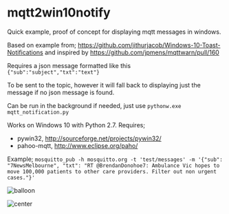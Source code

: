 # mqtt2win10notify

Quick example, proof of concept for displaying mqtt messages in  windows.

Based on example from; https://github.com/jithurjacob/Windows-10-Toast-Notifications
and inspired by https://github.com/jpmens/mqttwarn/pull/160

Requires a json message formatted like this 
```{"sub":"subject","txt":"text"}```

To be sent to the topic, however it will fall back to displaying just the message if no json message is found.

Can be run in the background if needed, just use ```pythonw.exe mqtt_notification.py```

Works on Windows 10 with Python 2.7. Requires;
- pywin32, http://sourceforge.net/projects/pywin32/ 
- pahoo-mqtt, http://www.eclipse.org/paho/

Example;
```mosquitto_pub -h mosquitto.org -t 'test/messages' -m '{"sub": "7NewsMelbourne", "txt": "RT @BrendanDonohoe7: Ambulance Vic hopes to move 100,000 patients to other care providers. Filter out non urgent cases."}'```

![balloon](https://raw.githubusercontent.com/matbor/mqtt2win10notify/master/assets/balloon.png)

![center](https://raw.githubusercontent.com/matbor/mqtt2win10notify/master/assets/action%20center.png)
